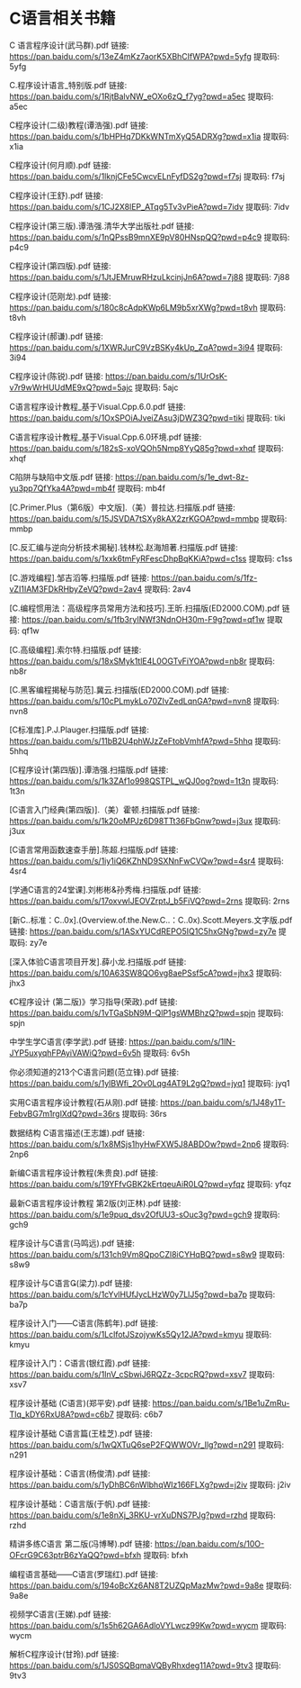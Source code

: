 # C语言相关书籍

C 语言程序设计(武马群).pdf
链接: https://pan.baidu.com/s/13eZ4mKz7aorK5XBhCIfWPA?pwd=5yfg 提取码: 5yfg

C.程序设计语言_特别版.pdf
链接: https://pan.baidu.com/s/1RjtBalvNW_eOXo6zQ_f7yg?pwd=a5ec 提取码: a5ec

C程序设计(二级)教程(谭浩强).pdf
链接: https://pan.baidu.com/s/1bHPHq7DKkWNTmXyQ5ADRXg?pwd=x1ia 提取码: x1ia

C程序设计(何月顺).pdf
链接: https://pan.baidu.com/s/1lknjCFe5CwcvELnFyfDS2g?pwd=f7sj 提取码: f7sj

C程序设计(王舒).pdf
链接: https://pan.baidu.com/s/1CJ2X8lEP_ATqg5Tv3vPieA?pwd=7idv 提取码: 7idv

C程序设计(第三版).谭浩强.清华大学出版社.pdf
链接: https://pan.baidu.com/s/1nQPssB9mnXE9pV80HNspQQ?pwd=p4c9 提取码: p4c9

C程序设计(第四版).pdf
链接: https://pan.baidu.com/s/1JtJEMruwRHzuLkcinjJn6A?pwd=7j88 提取码: 7j88

C程序设计(范刚龙).pdf
链接: https://pan.baidu.com/s/180c8cAdpKWp6LM9b5xrXWg?pwd=t8vh 提取码: t8vh

C程序设计(郝谦).pdf
链接: https://pan.baidu.com/s/1XWRJurC9VzBSKy4kUp_ZqA?pwd=3i94 提取码: 3i94

C程序设计(陈锐).pdf
链接: https://pan.baidu.com/s/1UrOsK-v7r9wWrHUUdME9xQ?pwd=5ajc 提取码: 5ajc

C语言程序设计教程_基于Visual.Cpp.6.0.pdf
链接: https://pan.baidu.com/s/1OxSPOiAJveiZAsu3jDWZ3Q?pwd=tiki 提取码: tiki

C语言程序设计教程_基于Visual.Cpp.6.0环境.pdf
链接: https://pan.baidu.com/s/182sS-xoVQOh5Nmp8YyQ85g?pwd=xhqf 提取码: xhqf

C陷阱与缺陷中文版.pdf
链接: https://pan.baidu.com/s/1e_dwt-8z-yu3pp7QfYka4A?pwd=mb4f 提取码: mb4f

[C.Primer.Plus（第6版）中文版].（美）普拉达.扫描版.pdf
链接: https://pan.baidu.com/s/15JSVDA7tSXy8kAX2zrKGOA?pwd=mmbp 提取码: mmbp

[C.反汇编与逆向分析技术揭秘].钱林松.赵海旭著.扫描版.pdf
链接: https://pan.baidu.com/s/1xxk6tmFyRFescDhpBqKKiA?pwd=c1ss 提取码: c1ss

[C.游戏编程].邹吉滔等.扫描版.pdf
链接: https://pan.baidu.com/s/1fz-vZI1IAM3FDkRHbyZeVQ?pwd=2av4 提取码: 2av4

[C.编程惯用法：高级程序员常用方法和技巧].王昕.扫描版(ED2000.COM).pdf
链接: https://pan.baidu.com/s/1fb3ryINWf3NdnOH30m-F9g?pwd=qf1w 提取码: qf1w

[C.高级编程].索尔特.扫描版.pdf
链接: https://pan.baidu.com/s/18xSMyk1tlE4L0OGTvFiYOA?pwd=nb8r 提取码: nb8r

[C.黑客编程揭秘与防范].冀云.扫描版(ED2000.COM).pdf
链接: https://pan.baidu.com/s/10cPLmykLo70ZIvZedLqnGA?pwd=nvn8 提取码: nvn8

[C标准库].P.J.Plauger.扫描版.pdf
链接: https://pan.baidu.com/s/11bB2U4phWJzZeFtobVmhfA?pwd=5hhq 提取码: 5hhq

[C程序设计(第四版)].谭浩强.扫描版.pdf
链接: https://pan.baidu.com/s/1k3ZAf1o998QSTPL_wQJ0og?pwd=1t3n 提取码: 1t3n

[C语言入门经典(第四版)].（美）霍顿.扫描版.pdf
链接: https://pan.baidu.com/s/1k20oMPJz6D98TTt36FbGnw?pwd=j3ux 提取码: j3ux

[C语言常用函数速查手册].陈超.扫描版.pdf
链接: https://pan.baidu.com/s/1iy1iQ6KZhND9SXNnFwCVQw?pwd=4sr4 提取码: 4sr4

[学通C语言的24堂课].刘彬彬&孙秀梅.扫描版.pdf
链接: https://pan.baidu.com/s/17oxvwlJEOVZrptJ_b5FiVQ?pwd=2rns 提取码: 2rns

[新C..标准：C..0x].(Overview.of.the.New.C..：C..0x).Scott.Meyers.文字版.pdf
链接: https://pan.baidu.com/s/1ASxYUCdREPO5IQ1C5hxGNg?pwd=zy7e 提取码: zy7e

[深入体验C语言项目开发].薛小龙.扫描版.pdf
链接: https://pan.baidu.com/s/10A63SW8QO6vg8aePSsf5cA?pwd=jhx3 提取码: jhx3

《C程序设计 (第二版)》学习指导(荣政).pdf
链接: https://pan.baidu.com/s/1vTGaSbN9M-QlP1gsWMBhzQ?pwd=spjn 提取码: spjn

中学生学C语言(李学武).pdf
链接: https://pan.baidu.com/s/1IN-JYP5uxyqhFPAyiVAWiQ?pwd=6v5h 提取码: 6v5h

你必须知道的213个C语言问题(范立锋).pdf
链接: https://pan.baidu.com/s/1ylBWfi_2Ov0Lqg4AT9L2gQ?pwd=jyq1 提取码: jyq1

实用C语言程序设计教程(石从刚).pdf
链接: https://pan.baidu.com/s/1J48y1T-FebvBG7m1rglXdQ?pwd=36rs 提取码: 36rs

数据结构 C语言描述(王志雄).pdf
链接: https://pan.baidu.com/s/1x8MSjs1hyHwFXW5J8ABDOw?pwd=2np6 提取码: 2np6

新编C语言程序设计教程(朱贵良).pdf
链接: https://pan.baidu.com/s/19YFfvGBK2kErtqeuAiR0LQ?pwd=yfqz 提取码: yfqz

最新C语言程序设计教程 第2版(刘正林).pdf
链接: https://pan.baidu.com/s/1e9puq_dsv2OfUU3-sOuc3g?pwd=gch9 提取码: gch9

程序设计与C语言(马鸣远).pdf
链接: https://pan.baidu.com/s/131ch9Vm8QpoCZl8iCYHqBQ?pwd=s8w9 提取码: s8w9

程序设计与C语言(梁力).pdf
链接: https://pan.baidu.com/s/1cYvlHUfJycLHzW0y7LlJ5g?pwd=ba7p 提取码: ba7p

程序设计入门——C语言(陈鹤年).pdf
链接: https://pan.baidu.com/s/1LclfotJSzojywKs5Qy12JA?pwd=kmyu 提取码: kmyu

程序设计入门：C语言(银红霞).pdf
链接: https://pan.baidu.com/s/1InV_cSbwiJ6RQZz-3cpcRQ?pwd=xsv7 提取码: xsv7

程序设计基础 (C语言)(郑平安).pdf
链接: https://pan.baidu.com/s/1Be1uZmRu-TIq_kDY6RxU8A?pwd=c6b7 提取码: c6b7

程序设计基础 C语言篇(王桂芝).pdf
链接: https://pan.baidu.com/s/1wQXTuQ6seP2FQWWOVr_Ilg?pwd=n291 提取码: n291

程序设计基础：C语言(杨俊清).pdf
链接: https://pan.baidu.com/s/1yDhBC6nWlbhqWIz166FLXg?pwd=j2iv 提取码: j2iv

程序设计基础：C语言版(于帆).pdf
链接: https://pan.baidu.com/s/1e8nXj_3RKU-vrXuDNS7PJg?pwd=rzhd 提取码: rzhd

精讲多练C语言 第二版(冯博琴).pdf
链接: https://pan.baidu.com/s/10O-OFcrG9C63ptrB6zYaQQ?pwd=bfxh 提取码: bfxh

编程语言基础——C语言(罗瑞红).pdf
链接: https://pan.baidu.com/s/194oBcXz6AN8T2UZQpMazMw?pwd=9a8e 提取码: 9a8e

视频学C语言(王娣).pdf
链接: https://pan.baidu.com/s/1s5h62GA6AdloVYLwcz99Kw?pwd=wycm 提取码: wycm

解析C程序设计(甘玲).pdf
链接: https://pan.baidu.com/s/1JS0SQBqmaVQByRhxdeg11A?pwd=9tv3 提取码: 9tv3






